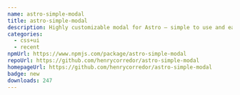 ```yaml
---
name: astro-simple-modal
title: astro-simple-modal
description: Highly customizable modal for Astro — simple to use and easy to style.
categories:
  - css+ui
  - recent
npmUrl: https://www.npmjs.com/package/astro-simple-modal
repoUrl: https://github.com/henrycorredor/astro-simple-modal
homepageUrl: https://github.com/henrycorredor/astro-simple-modal
badge: new
downloads: 247
---
```

